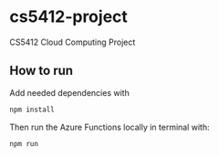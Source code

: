 # cs5412-project
CS5412 Cloud Computing Project

## How to run
Add needed dependencies with
``` sh
npm install
```

Then run the Azure Functions locally in terminal with:
``` sh
npm run
```

